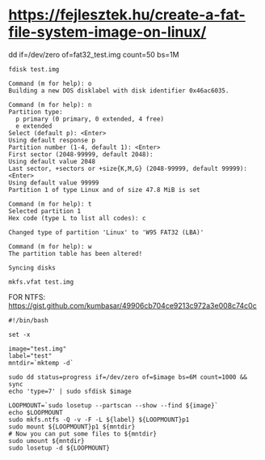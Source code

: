 

# https://fejlesztek.hu/create-a-fat-file-system-image-on-linux/
dd if=/dev/zero of=fat32_test.img count=50 bs=1M

```
fdisk test.img

Command (m for help): o
Building a new DOS disklabel with disk identifier 0x46ac6035.

Command (m for help): n
Partition type:
  p primary (0 primary, 0 extended, 4 free)
  e extended
Select (default p): <Enter>
Using default response p
Partition number (1-4, default 1): <Enter>
First sector (2048-99999, default 2048):
Using default value 2048
Last sector, +sectors or +size{K,M,G} (2048-99999, default 99999): <Enter>
Using default value 99999
Partition 1 of type Linux and of size 47.8 MiB is set

Command (m for help): t
Selected partition 1
Hex code (type L to list all codes): c

Changed type of partition 'Linux' to 'W95 FAT32 (LBA)'

Command (m for help): w
The partition table has been altered!

Syncing disks
```

```
mkfs.vfat test.img
```



FOR NTFS:
https://gist.github.com/kumbasar/49906cb704ce9213c972a3e008c74c0c
```
#!/bin/bash

set -x

image="test.img"
label="test"
mntdir=`mktemp -d`

sudo dd status=progress if=/dev/zero of=$image bs=6M count=1000 && sync
echo 'type=7' | sudo sfdisk $image

LOOPMOUNT=`sudo losetup --partscan --show --find ${image}`
echo $LOOPMOUNT
sudo mkfs.ntfs -Q -v -F -L ${label} ${LOOPMOUNT}p1
sudo mount ${LOOPMOUNT}p1 ${mntdir}
# Now you can put some files to ${mntdir}
sudo umount ${mntdir}
sudo losetup -d ${LOOPMOUNT}
```

